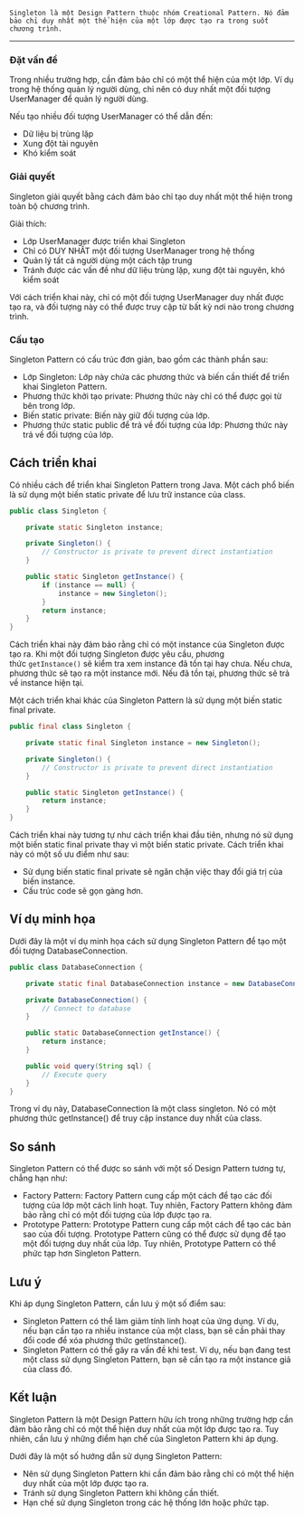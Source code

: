 	Singleton là một Design Pattern thuộc nhóm Creational Pattern. Nó đảm bảo chỉ duy nhất một thể hiện của một lớp được tạo ra trong suốt chương trình.
---


### Đặt vấn đề


Trong nhiều trường hợp, cần đảm bảo chỉ có một thể hiện của một lớp. Ví dụ trong hệ thống quản lý người dùng, chỉ nên có duy nhất một đối tượng UserManager để quản lý người dùng.

Nếu tạo nhiều đối tượng UserManager có thể dẫn đến:

- Dữ liệu bị trùng lặp
- Xung đột tài nguyên
- Khó kiểm soát

### Giải quyết


Singleton giải quyết bằng cách đảm bảo chỉ tạo duy nhất một thể hiện trong toàn bộ chương trình.

Giải thích:

- Lớp UserManager được triển khai Singleton
- Chỉ có DUY NHẤT một đối tượng UserManager trong hệ thống
- Quản lý tất cả người dùng một cách tập trung
- Tránh được các vấn đề như dữ liệu trùng lặp, xung đột tài nguyên, khó kiểm soát

Với cách triển khai này, chỉ có một đối tượng UserManager duy nhất được tạo ra, và đối tượng này có thể được truy cập từ bất kỳ nơi nào trong chương trình.


### Cấu tạo


Singleton Pattern có cấu trúc đơn giản, bao gồm các thành phần sau:

- Lớp Singleton: Lớp này chứa các phương thức và biến cần thiết để triển khai Singleton Pattern.
- Phương thức khởi tạo private: Phương thức này chỉ có thể được gọi từ bên trong lớp.
- Biến static private: Biến này giữ đối tượng của lớp.
- Phương thức static public để trả về đối tượng của lớp: Phương thức này trả về đối tượng của lớp.


## Cách triển khai


Có nhiều cách để triển khai Singleton Pattern trong Java. Một cách phổ biến là sử dụng một biến static private để lưu trữ instance của class.


```Java
public class Singleton {

    private static Singleton instance;

    private Singleton() {
        // Constructor is private to prevent direct instantiation
    }

    public static Singleton getInstance() {
        if (instance == null) {
            instance = new Singleton();
        }
        return instance;
    }
}
```

Cách triển khai này đảm bảo rằng chỉ có một instance của Singleton được tạo ra. Khi một đối tượng Singleton được yêu cầu, phương thức `getInstance()` sẽ kiểm tra xem instance đã tồn tại hay chưa. Nếu chưa, phương thức sẽ tạo ra một instance mới. Nếu đã tồn tại, phương thức sẽ trả về instance hiện tại.

Một cách triển khai khác của Singleton Pattern là sử dụng một biến static final private.


```Java
public final class Singleton {

    private static final Singleton instance = new Singleton();

    private Singleton() {
        // Constructor is private to prevent direct instantiation
    }

    public static Singleton getInstance() {
        return instance;
    }
}
```

Cách triển khai này tương tự như cách triển khai đầu tiên, nhưng nó sử dụng một biến static final private thay vì một biến static private. Cách triển khai này có một số ưu điểm như sau:

- Sử dụng biến static final private sẽ ngăn chặn việc thay đổi giá trị của biến instance.
- Cấu trúc code sẽ gọn gàng hơn.
## Ví dụ minh họa

Dưới đây là một ví dụ minh họa cách sử dụng Singleton Pattern để tạo một đối tượng DatabaseConnection.


```Java
public class DatabaseConnection {

    private static final DatabaseConnection instance = new DatabaseConnection();

    private DatabaseConnection() {
        // Connect to database
    }

    public static DatabaseConnection getInstance() {
        return instance;
    }

    public void query(String sql) {
        // Execute query
    }
}
```

Trong ví dụ này, DatabaseConnection là một class singleton. Nó có một phương thức getInstance() để truy cập instance duy nhất của class.

## So sánh

Singleton Pattern có thể được so sánh với một số Design Pattern tương tự, chẳng hạn như:

- Factory Pattern: Factory Pattern cung cấp một cách để tạo các đối tượng của lớp một cách linh hoạt. Tuy nhiên, Factory Pattern không đảm bảo rằng chỉ có một đối tượng của lớp được tạo ra.
- Prototype Pattern: Prototype Pattern cung cấp một cách để tạo các bản sao của đối tượng. Prototype Pattern cũng có thể được sử dụng để tạo một đối tượng duy nhất của lớp. Tuy nhiên, Prototype Pattern có thể phức tạp hơn Singleton Pattern.


## Lưu ý

Khi áp dụng Singleton Pattern, cần lưu ý một số điểm sau:

- Singleton Pattern có thể làm giảm tính linh hoạt của ứng dụng. Ví dụ, nếu bạn cần tạo ra nhiều instance của một class, bạn sẽ cần phải thay đổi code để xóa phương thức getInstance().
- Singleton Pattern có thể gây ra vấn đề khi test. Ví dụ, nếu bạn đang test một class sử dụng Singleton Pattern, bạn sẽ cần tạo ra một instance giả của class đó.


## Kết luận

Singleton Pattern là một Design Pattern hữu ích trong những trường hợp cần đảm bảo rằng chỉ có một thể hiện duy nhất của một lớp được tạo ra. Tuy nhiên, cần lưu ý những điểm hạn chế của Singleton Pattern khi áp dụng.

Dưới đây là một số hướng dẫn sử dụng Singleton Pattern:

- Nên sử dụng Singleton Pattern khi cần đảm bảo rằng chỉ có một thể hiện duy nhất của một lớp được tạo ra.
- Tránh sử dụng Singleton Pattern khi không cần thiết.
- Hạn chế sử dụng Singleton trong các hệ thống lớn hoặc phức tạp.